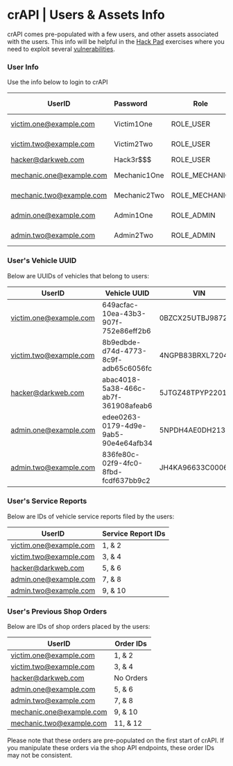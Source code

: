 crAPI | Users & Assets Info
================

crAPI comes pre-populated with a few users, and other assets associated with the users. This info will be helpful in the [Hack Pad][Hack Pad] exercises where you need to exploit several [vulnerabilities][0].

### User Info

Use the info below to login to crAPI

| UserID                   | Password     | Role          | Username     | Phone Number |
| ------------------------ | :----------- | ------------- | ------------ | ------------ |
| victim.one@example.com   | Victim1One   | ROLE_USER     | Victim One   | 4156895423   |
| victim.two@example.com   | Victim2Two   | ROLE_USER     | Victim Two   | 9876570006   |
| hacker@darkweb.com       | Hack3r$$$    | ROLE_USER     | Hacker       | 7000070007   |
| mechanic.one@example.com | Mechanic1One | ROLE_MECHANIC | Mechanic One | 9051892421   |
| mechanic.two@example.com | Mechanic2Two | ROLE_MECHANIC | Mechanic Two | 8056897231   |
| admin.one@example.com    | Admin1One    | ROLE_ADMIN    | Admin One    | 6052895429   |
| admin.two@example.com    | Admin2Two    | ROLE_ADMIN    | Admin Two    | 4258221234   |

### User's Vehicle UUID

Below are UUIDs of vehicles that belong to users:

| UserID                 | Vehicle UUID                         | VIN               |
| ---------------------- | ------------------------------------ | ----------------- |
| victim.one@example.com | 649acfac-10ea-43b3-907f-752e86eff2b6 | 0BZCX25UTBJ987271 |
| victim.two@example.com | 8b9edbde-d74d-4773-8c9f-adb65c6056fc | 4NGPB83BRXL720409 |
| hacker@darkweb.com     | abac4018-5a38-466c-ab7f-361908afeab6 | 5JTGZ48TPYP220157 |
| admin.one@example.com  | edee0263-0179-4d9e-9ab5-90e4e64afb34 | 5NPDH4AE0DH213924 |
| admin.two@example.com  | 836fe80c-02f9-4fc0-8fbd-fcdf637bb9c2 | JH4KA96633C000632 |

### User's Service Reports

Below are IDs of vehicle service reports filed by the users:

| UserID                 | Service Report IDs |
| ---------------------- | ------------------ |
| victim.one@example.com | 1, & 2             |
| victim.two@example.com | 3, & 4             |
| hacker@darkweb.com     | 5, & 6             |
| admin.one@example.com  | 7, & 8             |
| admin.two@example.com  | 9, & 10            |

### User's Previous Shop Orders

Below are IDs of shop orders placed by the users:

| UserID                   | Order IDs          |
| ----------------------   | ------------------ |
| victim.one@example.com   | 1, & 2             |
| victim.two@example.com   | 3, & 4             |
| hacker@darkweb.com       | No Orders          |
| admin.one@example.com    | 5, & 6             |
| admin.two@example.com    | 7, & 8             |
| mechanic.one@example.com | 9, & 10            |
| mechanic.two@example.com | 11, & 12           |


Please note that these orders are pre-populated on the first start of crAPI. If you manipulate these orders via the shop API endpoints, these order IDs may not be consistent.

[0]: ./challenges.md
[Hack Pad]: ./hackpad.md
